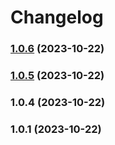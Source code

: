 # Changelog



### [1.0.6](https://github.com/Ajayos/code-manager-test/compare/v1.0.5...v1.0.6) (2023-10-22)

### [1.0.5](https://github.com/Ajayos/code-manager-test/compare/v1.0.4...v1.0.5) (2023-10-22)

### 1.0.4 (2023-10-22)

### 1.0.1 (2023-10-22)
